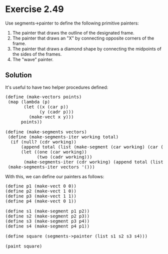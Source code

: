 Exercise 2.49
============= 

Use segments->painter to define the following primitive painters:

1. The painter that draws the outline of the designated frame.
2. The painter that draws an "X" by connecting opposite corners of the frame.
3. The painter that draws a diamond shape by connecting the midpoints of the sides of the frames.
4. The "wave" painter.

Solution
--------- 

It's useful to have two helper procedures defined:

<pre>
(define (make-vectors points)
 (map (lambda (p)
       (let ((x (car p))
             (y (cadr p)))
         (make-vect x y)))
      points))

(define (make-segments vectors)
 (define (make-segments-iter working total)
  (if (null? (cdr working))
      (append total (list (make-segment (car working) (car (car total)))))
      (let ((one (car working))
            (two (cadr working)))
       (make-segments-iter (cdr working) (append total (list (make-segment one two)))))))
 (make-segments-iter vectors '()))
</pre>

With this, we can define our painters as follows:

<pre>
(define p1 (make-vect 0 0))
(define p2 (make-vect 1 0))
(define p3 (make-vect 1 1))
(define p4 (make-vect 0 1))

(define s1 (make-segment p1 p2))
(define s2 (make-segment p2 p3))
(define s3 (make-segment p3 p4))
(define s4 (make-segment p4 p1))

(define square (segments->painter (list s1 s2 s3 s4)))

(paint square)
</pre>




